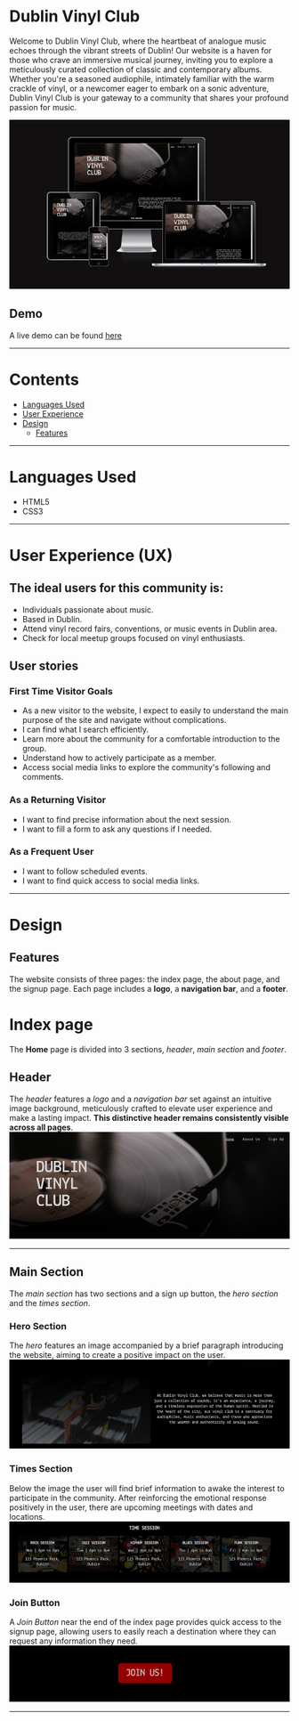 # Dublin Vinyl Club

Welcome to Dublin Vinyl Club, where the heartbeat of analogue music echoes through the vibrant streets of Dublin! Our website is a haven for those who crave an immersive musical journey, inviting you to explore a meticulously curated collection of classic and contemporary albums. Whether you're a seasoned audiophile, intimately familiar with the warm crackle of vinyl, or a newcomer eager to embark on a sonic adventure, Dublin Vinyl Club is your gateway to a community that shares your profound passion for music.

![Dublin Vinyl ClubWeb site shown on a range of devices](/documentation/responsive.png)

## Demo

A live demo can be found [here](https://maikonschumann.github.io/portfolio-project1-vinylclub/)

- - - 

# Contents
* [Languages Used](#languages-used)
* [User Experience](#user-experience-ux)
* [Design](#design)
  * [Features](#features)

- - -

# Languages Used
* HTML5
* CSS3

- - - 

# User Experience (UX)

## The ideal users for this community is:
 * Individuals passionate about music. 
 * Based in Dublin.
 * Attend vinyl record fairs, conventions, or music events in Dublin area.
 * Check for local meetup groups focused on vinyl enthusiasts.

## User stories

### First Time Visitor Goals
 * As a new visitor to the website, I expect to easily to understand the main purpose of the site and navigate without complications. 
 * I can find what I search efficiently.
 * Learn more about the community for a comfortable introduction to the group.
 * Understand how to actively participate as a member.
 * Access social media links to explore the community's following and comments.

### As a Returning Visitor
 * I want to find precise information about the next session.
 * I want to fill a form to ask any questions if I needed.

### As a Frequent User 
 * I want to follow scheduled events.
 * I want to find quick access to social media links.

- - -

# Design

## Features

The website consists of three pages: the index page, the about page, and the signup page. Each page includes a **logo**, a **navigation bar**, and a **footer**.

# **Index page**

The **Home** page is divided into 3 sections, *header*, *main section* and *footer*.

## Header

The *header* features a *logo* and a *navigation bar* set against an intuitive image background, meticulously crafted to elevate user experience and make a lasting impact. **This distinctive header remains consistently visible across all pages**.
![Dublin Vinyl Club Header](/documentation/header.png)

- - - 

## Main Section

The *main section* has two sections and a sign up button, the *hero section* and the *times section*.

### Hero Section

The *hero* features an image accompanied by a brief paragraph introducing the website, aiming to create a positive impact on the user.
![Dublin Vinyl Club Hero](documentation/hero.png)

### Times Section

Below the image the user will find brief information to awake the interest to participate in the community.
After reinforcing the emotional response positively in the user, there are upcoming meetings with dates and locations.
![Dublin Vinyl Club Meetings Times](documentation/times.png)

### Join Button

A *Join Button* near the end of the index page provides quick access to the signup page, allowing users to easily reach a destination where they can request any information they need.
![Dublin Vinyl Club Join Button](documentation/joinbutton.png)

- - - 